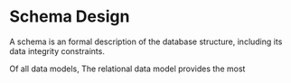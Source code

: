 # Schema Design

A schema is an formal description of the database structure, including its data integrity constraints.

Of all data models, The relational data model provides the most 

